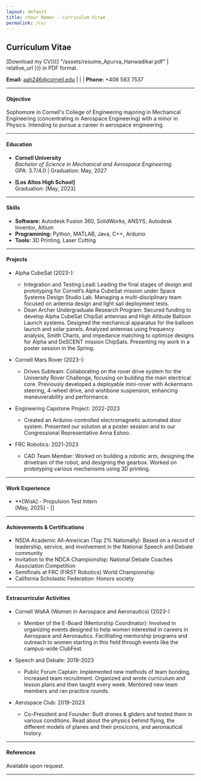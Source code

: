 ```yaml
---
layout: default
title: <Your Name> - Curriculum Vitae
permalink: /cv/
---
```

## Curriculum Vitae

[Download my CV]({{ "/assets/resume_Apurva_Hanwadikar.pdf" | relative_url }}) in PDF format.


**Email:** [aah246@cornell.edu](mailto:aah@cornell.edu) | | | **Phone:** +408 583 7537

---

#### Objective
Sophomore in Cornell's College of Engineering majoring in Mechanical Engineering (concentrating
in Aerospace Engineering) with a minor in Physics. Intending to pursue a career in aerospace engineering.

---

#### Education
- **Cornell University**  
  *Bachelor of Science in Mechanical and Aerospace Engineering*  
  GPA: 3.7/4.0 | Graduation: May, 2027

- **[Los Altos High School]**    
  Graduation: [May, 2023]

---

#### Skills
- **Software:** Autodesk Fusion 360, SolidWorks, ANSYS, Autodesk Inventor, Altium 
- **Programming:** Python, MATLAB, Java, C++, Arduino  
- **Tools:** 3D Printing, Laser Cutting  

---

#### Projects
- Alpha CubeSat (2023-):  
  - Integration and Testing Lead: Leading the final stages of design and prototyping for Cornell’s Alpha CubeSat mission under Space Systems Design Studio Lab. Managing a multi-disciplinary team focused on antenna design and light sail deployment tests.
  - Dean Archer Undergraduate Research Program: Secured funding to develop Alpha CubeSat ChipSat antennas and High Altitude Balloon Launch systems. Designed the mechanical apparatus for the balloon launch and solar panels. Analyzed antennas using frequency analysis, Smith Charts, and impedance matching to optimize designs for Alpha and DeSCENT mission ChipSats. Presenting my work in a poster session in the Spring.

- Cornell Mars Rover (2023-):  
  - Drives Subteam: Collaborating on the rover drive system for the University Rover Challenge, focusing on building the main electrical core. Previously developed a deployable mini-rover with Ackermann steering, 4-wheel drive, and wishbone suspension, enhancing maneuverability and performance.  

- Engineering Capstone Project: 2022-2023
  - Created an Arduino-controlled electromagnetic automated door system. Presented our solution at a poster session and to our Congressional Representative Anna Eshoo.

- FRC Robotics: 2021-2023
  - CAD Team Member: Worked on building a robotic arm, designing the drivetrain of the robot, and designing the gearbox. Worked on prototyping various mechanisms using 3D printing. 
---

#### Work Experience
- **[Wisk] - Propulsion Test Intern  
  [May, 2025] - []  

---

#### Achievements & Certifications
- NSDA Academic All-American (Top 2% Nationally): Based on a record of leadership, service, and involvement in the National Speech and Debate community
- Invitation to the NDCA Championship: National Debate Coaches Association Competition
- Semifinals at FRC (FIRST Robotics) World Championship
- California Scholastic Federation: Honors society

---

#### Extracurricular Activities
- Cornell WoAA (Women in Aerospace and Aeronautics) (2023-)
  - Member of the E-Board (Mentorship Coordinator): Involved in organizing events designed to help women interested in careers in Aerospace and Aeronautics. Facilitating mentorship programs and outreach to women starting in this field through events like the campus-wide ClubFest.

- Speech and Debate: 2019-2023
  - Public Forum Captain: Implemented new methods of team bonding, increased team recruitment. Organized and wrote curriculum and lesson plans and then taught every week. Mentored new team members and ran practice rounds.

- Aerospace Club: 2019-2023
  - Co-President and Founder: Built drones & gliders and tested them in various conditions. Read about the physics behind flying, the different models of planes and their pros/cons, and aeronautical history.
---

#### References
Available upon request.

---
